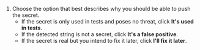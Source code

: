 1. Choose the option that best describes why you should be able to push the secret.
    * If the secret is only used in tests and poses no threat, click **It's used in tests**.
    * If the detected string is not a secret, click **It's a false positive**.
    * If the secret is real but you intend to fix it later, click **I'll fix it later**.
